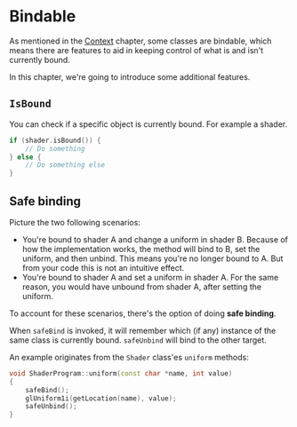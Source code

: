 # Bindable

As mentioned in the [Context](/context/context) chapter, some classes
are bindable, which means there are features to aid in keeping control of what is and isn't currently bound.

In this chapter, we're going to introduce some additional features.

## ``IsBound``

You can check if a specific object is currently bound. For example a shader.

````c++
if (shader.isBound()) {
    // Do something
} else {
    // Do something else
}
````

## Safe binding

Picture the two following scenarios:

- You're bound to shader A and change a uniform in shader B. Because of how the implementation works, the method will bind to B, set the uniform, and then unbind. This means you're no longer bound to A. But from your code this is not an intuitive effect.
- You're bound to shader A and set a uniform in shader A. For the same reason, you would have unbound from shader A, after setting the uniform.

To account for these scenarios, there's the option of doing **safe binding**.

When ``safeBind`` is invoked, it will remember which (if any) instance of the
same class is currently bound. ``safeUnbind`` will bind to the other target.

An example originates from the ``Shader`` class'es ``uniform`` methods:

````c++
void ShaderProgram::uniform(const char *name, int value)
{
    safeBind();
    glUniform1i(getLocation(name), value);
    safeUnbind();
}
````
